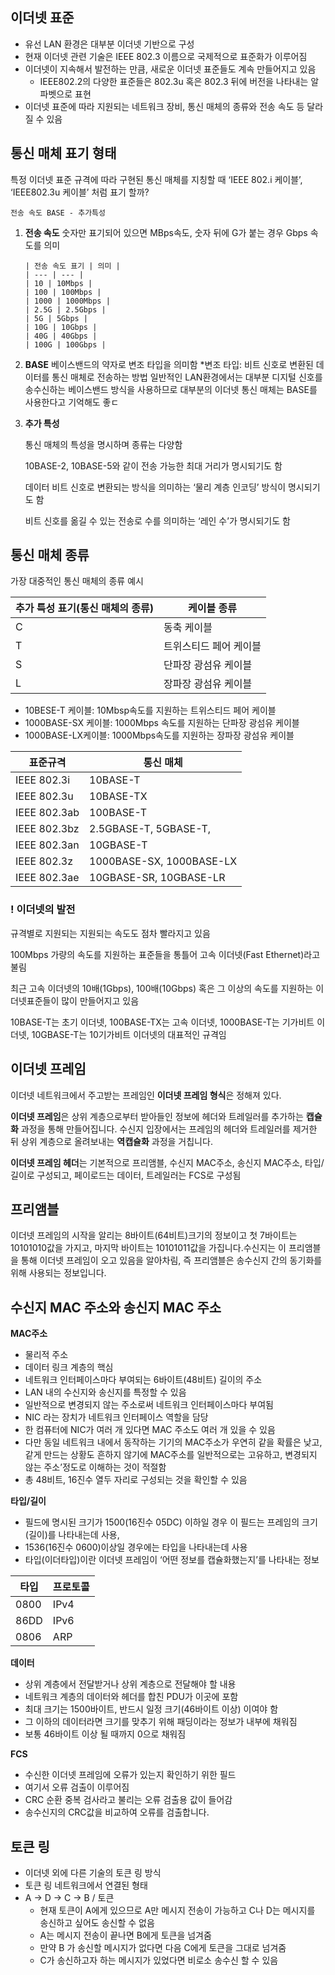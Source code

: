 ## 이더넷 표준

-   유선 LAN 환경은 대부분 이더넷 기반으로 구성
-   현재 이더넷 관련 기술은 IEEE 802.3 이름으로 국제적으로 표준화가 이루어짐
-   이더넷이 지속해서 발전하는 만큼, 새로운 이더넷 표준들도 계속 만들어지고 있음
    -   IEEE802.2의 다양한 표준들은 802.3u 혹은 802.3 뒤에 버전을 나타내는 알파벳으로 표현
-   이더넷 표준에 따라 지원되는 네트워크 장비, 통신 매체의 종류와 전송 속도 등 달라질 수 있음

## 통신 매체 표기 형태

특정 이더넷 표준 규격에 따라 구현된 통신 매체를 지칭할 때 ‘IEEE 802.i 케이블’, ‘IEEE802.3u 케이블’ 처럼 표기 할까?

```
전송 속도 BASE - 추가특성
```

1.  **전송 속도**
    숫자만 표기되어 있으면 MBps속도, 숫자 뒤에 G가 붙는 경우 Gbps 속도를 의미

        | 전송 속도 표기 | 의미 |
        | --- | --- |
        | 10 | 10Mbps |
        | 100 | 100Mbps |
        | 1000 | 1000Mbps |
        | 2.5G | 2.5Gbps |
        | 5G | 5Gbps |
        | 10G | 10Gbps |
        | 40G | 40Gbps |
        | 100G | 100Gbps |

2.  **BASE**
    베이스밴드의 약자로 변조 타입을 의미함 \*변조 타입: 비트 신호로 변환된 데이터를 통신 매체로 전송하는 방법
    일반적인 LAN환경에서는 대부분 디지털 신호를 송수신하는 베이스밴드 방식을 사용하므로 대부분의 이더넷 통신 매체는 BASE를 사용한다고 기억해도 좋ㄷ

3.  **추가 특성**

    통신 매체의 특성을 명시하며 종류는 다양함

    10BASE-2, 10BASE-5와 같이 전송 가능한 최대 거리가 명시되기도 함

    데이터 비트 신호로 변환되는 방식을 의미하는 ‘물리 계층 인코딩’ 방식이 명시되기도 함

    비트 신호를 옮길 수 있는 전송로 수를 의미하는 ‘레인 수’가 명시되기도 함

## 통신 매체 종류

가장 대중적인 통신 매체의 종류 예시

| 추가 특성 표기(통신 매체의 종류) | 케이블 종류            |
| -------------------------------- | ---------------------- |
| C                                | 동축 케이블            |
| T                                | 트위스티드 페어 케이블 |
| S                                | 단파장 광섬유 케이블   |
| L                                | 장파장 광섬유 케이블   |

-   10BESE-T 케이블: 10Mbsp속도를 지원하는 트위스티드 페어 케이블
-   1000BASE-SX 케이블: 1000Mbps 속도를 지원하는 단파장 광섬유 케이블
-   1000BASE-LX케이블: 1000Mbps속도를 지원하는 장파장 광섬유 케이블

| 표준규격     | 통신 매체                |
| ------------ | ------------------------ |
| IEEE 802.3i  | 10BASE-T                 |
| IEEE 802.3u  | 10BASE-TX                |
| IEEE 802.3ab | 100BASE-T                |
| IEEE 802.3bz | 2.5GBASE-T, 5GBASE-T,    |
| IEEE 802.3an | 10GBASE-T                |
| IEEE 802.3z  | 1000BASE-SX, 1000BASE-LX |
| IEEE 802.3ae | 10GBASE-SR, 10GBASE-LR   |

### **! 이더넷의 발전**

규격별로 지원되는 지원되는 속도도 점차 빨라지고 있음

100Mbps 가량의 속도를 지원하는 표준들을 통틀어 고속 이더넷(Fast Ethernet)라고 불림

최근 고속 이더넷의 10배(1Gbps), 100배(10Gbps) 혹은 그 이상의 속도를 지원하는 이더넷표준들이 많이 만들어지고 있음

10BASE-T는 초기 이더넷, 100BASE-TX는 고속 이더넷, 1000BASE-T는 기가비트 이더넷, 10GBASE-T는 10기가비트 이더넷의 대표적인 규격임

## 이더넷 프레임

이더넷 네트워크에서 주고받는 프레임인 **이더넷 프레임 형식**은 정해져 있다.

**이더넷 프레임**은 상위 계층으로부터 받아들인 정보에 헤더와 트레일러를 추가하는 **캡슐화** 과정을 통해 만들어집니다. 수신지 입장에서는 프레임의 헤더와 트레일러를 제거한 뒤 상위 계층으로 올려보내는 **역캡슐화** 과정을 거칩니다.

**이더넷 프레임 헤더**는 기본적으로 프리앰블, 수신지 MAC주소, 송신지 MAC주소, 타입/길이로 구성되고, 페이로드는 데이터, 트레일러는 FCS로 구성됨

## 프리앰블

이더넷 프레임의 시작을 알리는 8바이트(64비트)크기의 정보이고 첫 7바이트는 10101010값을 가지고, 마지막 바이트는 10101011값을 가집니다.수신지는 이 프리앰블을 통해 이더넷 프레임이 오고 있음을 알아차림, 즉 프리앰블은 송수신지 간의 동기화를 위해 사용되는 정보입니다.

## 수신지 MAC 주소와 송신지 MAC 주소

**MAC주소**

-   물리적 주소
-   데이터 링크 계층의 핵심
-   네트워크 인터페이스마다 부여되는 6바이트(48비트) 길이의 주소
-   LAN 내의 수신지와 송신지를 특정할 수 있음
-   일반적으로 변경되지 않는 주소로써 네트워크 인터페이스마다 부여됨
-   NIC 라는 장치가 네트워크 인터페이스 역할을 담당
-   한 컴퓨터에 NIC가 여러 개 있다면 MAC 주소도 여러 개 있을 수 있음
-   다만 동일 네트워크 내에서 동작하는 기기의 MAC주소가 우연히 같을 확률은 낮고, 같게 만드는 상황도 흔하지 않기에 MAC주소를 일반적으로는 고유하고, 변경되지 않는 주소’정도로 이해하는 것이 적절함
-   총 48비트, 16진수 열두 자리로 구성되는 것을 확인할 수 있음

**타입/길이**

-   필드에 명시된 크기가 1500(16진수 05DC) 이하일 경우 이 필드는 프레임의 크기(길이)를 나타내는데 사용,
-   1536(16진수 0600)이상일 경우에는 타입을 나타내는데 사용
-   타입(이더타입)이란 이더넷 프레임이 ‘어떤 정보를 캡슐화했는지’를 나타내는 정보

| 타입 | 프로토콜 |
| ---- | -------- |
| 0800 | IPv4     |
| 86DD | IPv6     |
| 0806 | ARP      |

**데이터**

-   상위 계층에서 전달받거나 상위 계층으로 전달해야 할 내용
-   네트워크 계층의 데이터와 헤더를 합친 PDU가 이곳에 포함
-   최대 크기는 1500바이트, 반드시 일정 크기(46바이트 이상) 이여야 함
-   그 이하의 데이터라면 크기를 맞추기 위해 패딩이라는 정보가 내부에 채워짐
-   보통 46바이트 이상 될 때까지 0으로 채워짐

**FCS**

-   수신한 이더넷 프레임에 오류가 있는지 확인하기 위한 필드
-   여기서 오류 검출이 이루어짐
-   CRC 순환 중복 검사라고 불리는 오류 검출용 값이 들어감
-   송수신지의 CRC값을 비교하여 오류를 검출합니다.

## 토큰 링

-   이더넷 외에 다른 기술의 토큰 링 방식
-   토큰 링 네트워크에서 연결된 형태
-   A → D → C → B / 토큰
    -   현재 토큰이 A에게 있으므로 A만 메시지 전송이 가능하고 C나 D는 메시지를 송신하고 싶어도 송신할 수 없음
    -   A는 메시지 전송이 끝나면 B에게 토큰을 넘겨줌
    -   만약 B 가 송신할 메시지가 없다면 다음 C에게 토큰을 그대로 넘겨줌
    -   C가 송신하고자 하는 메시지가 있었다면 비로소 송수신 할 수 있음
